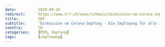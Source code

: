 ```yaml
---
date:          2020-09-24
redirect:      https://www.srf.ch/news/schweiz/diskussion-um-corona-impfung-ein-impfzwang-fuer-alle-ist-gar-nicht-moeglich
title:         SRF
subtitle:      'Diskussion um Corona-Impfung - Ein Impfzwang für alle ist gar nicht möglich'
country:       CH
categories:    [MSM, Impfung]
tags:          [impfzwang]
---
```

